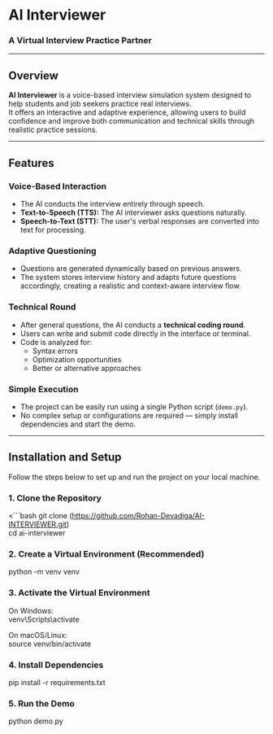# AI Interviewer
### A Virtual Interview Practice Partner

---

## Overview
**AI Interviewer** is a voice-based interview simulation system designed to help students and job seekers practice real interviews.  
It offers an interactive and adaptive experience, allowing users to build confidence and improve both communication and technical skills through realistic practice sessions.

---

## Features

### Voice-Based Interaction
- The AI conducts the interview entirely through speech.  
- **Text-to-Speech (TTS):** The AI interviewer asks questions naturally.  
- **Speech-to-Text (STT):** The user's verbal responses are converted into text for processing.  

### Adaptive Questioning
- Questions are generated dynamically based on previous answers.  
- The system stores interview history and adapts future questions accordingly, creating a realistic and context-aware interview flow.  

### Technical Round
- After general questions, the AI conducts a **technical coding round**.  
- Users can write and submit code directly in the interface or terminal.  
- Code is analyzed for:
  - Syntax errors  
  - Optimization opportunities  
  - Better or alternative approaches  

### Simple Execution
- The project can be easily run using a single Python script (`demo.py`).  
- No complex setup or configurations are required — simply install dependencies and start the demo.  

---

## Installation and Setup

Follow the steps below to set up and run the project on your local machine.

### 1. Clone the Repository
<```bash
git clone (https://github.com/Rohan-Devadiga/AI-INTERVIEWER.git)<br>
cd ai-interviewer 

### 2. Create a Virtual Environment (Recommended)
python -m venv venv

### 3. Activate the Virtual Environment
On Windows:<br>
venv\Scripts\activate

On macOS/Linux:<br>
source venv/bin/activate

### 4. Install Dependencies
pip install -r requirements.txt

### 5. Run the Demo
python demo.py
